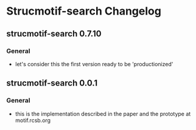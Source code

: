 Strucmotif-search Changelog
=============

strucmotif-search 0.7.10
-------------
### General
- let's consider this the first version ready to be 'productionized'

strucmotif-search 0.0.1
-------------
### General
- this is the implementation described in the paper and the prototype at motif.rcsb.org